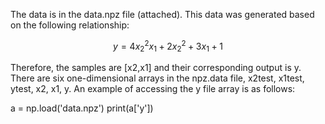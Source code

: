 The data is in the data.npz file (attached). This data was generated based on the following relationship:

$$ y = 4x_2^2x_1 + 2x_2^2 + 3x_1 + 1 $$

Therefore, the samples are [x2,x1] and their corresponding output is y. There are six one-dimensional arrays in the npz.data file, x2test, x1test, ytest, x2, x1, y. An example of accessing the y file array is as follows:

a = np.load('data.npz')
print(a['y'])
